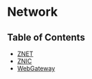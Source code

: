 # Network

<h2>Table of Contents</h2>

- [ZNET](./znet.md)
- [ZNIC](./znic.md)
- [WebGateway](./webgw3.md)